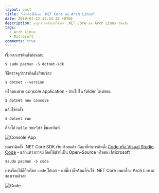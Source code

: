```yaml
---
layout: post
title: "เมื่อต้องใช้งาน .NET Core บน Arch Linux"
date: 2019-04-22 14:34:32 +0700
description: มาดูการติดตั้งและใช้งาน .NET Core บน Arch Linux กันครับ
tags:
  - Arch Linux
  - Microsoft
comments: true
---
```

เริ่มจากการติดตั้งก่อนเลย

`$ sudo pacman -S dotnet-sdk`

วิธีตรวจดูว่าการติดตั้งเรียบร้อย

`$ dotnet --version`

หรือลองด้วย console application - ย้ายไปใน folder ใหม่ก่อน

`$ dotnet new console`

แล้วใช้คำสั่ง

`$ dotnet run`

ก็จะได้ `Hello World!` ขึ้นมาทันที

![Console App](https://res.cloudinary.com/sdees-reallife/image/upload/v1556006782/Screenshot_from_2019-04-23_15-05-09.png)

พอเราติดตั้ง .NET Core SDK เรียบร้อยแล้ว ถัดมาก็ทำการติดตั้ง [Code หรือ Visual Studio Code](https://wiki.archlinux.org/index.php/Visual_Studio_Code) - แล้วแต่ว่าเราจะเลือกใช้ตัวที่เป็น Open-Source หรือของ Microsoft

`$sudo pacman -S code`

การเรียกใช้ก็คือเรียก `code` ได้เลย - แค่นี้เราก็พร้อมที่จะใช้ .NET Core บนเครื่อง Arch Linux ของเราแล้วล่ะ

![Code](https://res.cloudinary.com/sdees-reallife/image/upload/v1556006936/Screenshot_from_2019-04-20_13-38-34.png)
